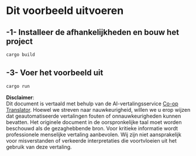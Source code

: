 <!--
CO_OP_TRANSLATOR_METADATA:
{
  "original_hash": "154876082e29d53dc2a2615a65627464",
  "translation_date": "2025-08-18T18:33:34+00:00",
  "source_file": "03-GettingStarted/01-first-server/solution/rust/README.md",
  "language_code": "nl"
}
-->
# Dit voorbeeld uitvoeren

## -1- Installeer de afhankelijkheden en bouw het project

```bash
cargo build
```

## -3- Voer het voorbeeld uit

```bash
cargo run
```

**Disclaimer**:  
Dit document is vertaald met behulp van de AI-vertalingsservice [Co-op Translator](https://github.com/Azure/co-op-translator). Hoewel we streven naar nauwkeurigheid, willen we u erop wijzen dat geautomatiseerde vertalingen fouten of onnauwkeurigheden kunnen bevatten. Het originele document in de oorspronkelijke taal moet worden beschouwd als de gezaghebbende bron. Voor kritieke informatie wordt professionele menselijke vertaling aanbevolen. Wij zijn niet aansprakelijk voor misverstanden of verkeerde interpretaties die voortvloeien uit het gebruik van deze vertaling.